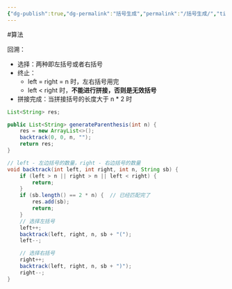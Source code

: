 ```yaml
---
{"dg-publish":true,"dg-permalink":"括号生成","permalink":"/括号生成/","title":"括号生成","tags":["回溯","字符串","动态规划"]}
---
```



#算法 

回溯：
- 选择：两种即左括号或者右括号
- 终止：
	- left = right = n 时，左右括号用完
	- left < right 时，**不能进行拼接，否则是无效括号**
- 拼接完成：当拼接括号的长度大于 n * 2 时

```java
List<String> res;

public List<String> generateParenthesis(int n) {
    res = new ArrayList<>();
    backtrack(0, 0, n, "");
    return res;
}

// left - 左边括号的数量，right - 右边括号的数量
void backtrack(int left, int right, int n, String sb) {
    if (left > n || right > n || left < right) {
        return;
    }
    if (sb.length() == 2 * n) {  // 已经匹配完了
        res.add(sb);
        return;
    }
	// 选择左括号
    left++;
    backtrack(left, right, n, sb + "(");
    left--;

	// 选择右括号
    right++;
    backtrack(left, right, n, sb + ")");
    right--;
}
```